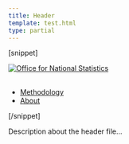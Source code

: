 ```yaml
---
title: Header
template: test.html
type: partial
---
```

[snippet]
<nav>
	<div class="wrapper">
		<div class="header col-wrap">
			<div class="col col--lg-one-third col--md-one-third">
				<a href="/">
					<img class="main-logo" src="https://beta.ons.gov.uk/node_modules/ONS-Pattern-Library/dist/img/ons-logo.png" alt="Office for National Statistics">
				</a>
			</div>
			<div class="col col--lg-two-thirds col--md-two-thirds print--hide">&nbsp;</div>
			<nav class="secondary-nav col col--lg-two-thirds col--md-two-thirds print--hide">
				<ul class="secondary-nav__list">
					<li class="secondary-nav__item">
						<a class="secondary-nav__link" href="/methodology">Methodology</a>
					</li>
					<li class="secondary-nav__item">
						<a class="secondary-nav__link" href="/aboutus">
							About
						</a>
					</li>
				</ul>
			</nav>
		</div>
	</div>
</nav>
[/snippet]

Description about the header file...